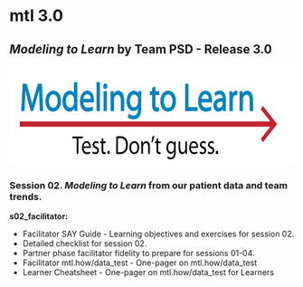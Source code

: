 # mtl 3.0

## *Modeling to Learn* by Team PSD - Release 3.0

<img src = "https://github.com/lzim/teampsd/blob/master/resources/logos/mtl_testdontguess_sm.png"
     height = "175" width = "650">

### Session 02. *Modeling to Learn* from our **patient data** and **team trends.**

**s02_facilitator:**

- Facilitator SAY Guide - Learning objectives and exercises for session 02.
- Detailed checklist for session 02.
- Partner phase facilitator fidelity to prepare for sessions 01-04.
- Facilitator mtl.how/data_test - One-pager on mtl.how/data_test
- Learner Cheatsheet - One-pager on mtl.how/data_test for Learners
